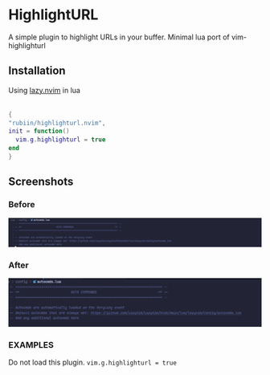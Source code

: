 # HighlightURL

A simple plugin to highlight URLs in your buffer.
Minimal lua port of vim-highlighturl

## Installation

Using [lazy.nvim](https://github.com/folke/lazy.nvim) in lua

```lua

{
"rubiin/highlighturl.nvim",
init = function()
  vim.g.highlighturl = true
end
}
```

## Screenshots

### Before

![before](./images/before.png)

### After

![after](./images/after.png)

### EXAMPLES

Do not load this plugin. 
```vim.g.highlighturl = true```
